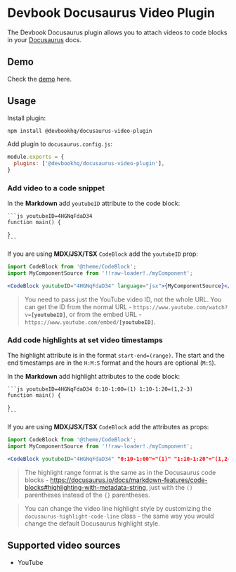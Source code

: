 # Devbook Docusaurus Video Plugin
The Devbook Docusaurus plugin allows you to attach videos to code blocks in your [Docusaurus](https://docusaurus.io/) docs.

## Demo
Check the [demo](./example/) here.

## Usage
Install plugin:
```sh
npm install @devbookhq/docusaurus-video-plugin
```

Add plugin to `docusaurus.config.js`:
```js
module.exports = {
  plugins: ['@devbookhq/docusaurus-video-plugin'],
}
```

### Add video to a code snippet
In the **Markdown** add `youtubeID` attribute to the code block:

    ```js youtubeID=4HGNqFdaD34
    function main() {

    }
    ```

If you are using **MDX/JSX/TSX** `CodeBlock` add the `youtubeID` prop:

```jsx
import CodeBlock from '@theme/CodeBlock';
import MyComponentSource from '!!raw-loader!./myComponent';

<CodeBlock youtubeID="4HGNqFdaD34" language="jsx">{MyComponentSource}</CodeBlock>
```

> You need to pass just the YouTube video ID, not the whole URL. You can get the ID from the normal URL - `https://www.youtube.com/watch?v=`**`[youtubeID]`**, or from the embed URL - `https://www.youtube.com/embed/`**`[youtubeID]`**.

### Add code highlights at set video timestamps
The highlight attribute is in the format `start-end=(range)`.
The start and the end timestamps are in the `H:M:S` format and the hours are optional (`M:S`).

In the **Markdown** add highlight attributes to the code block:

    ```js youtubeID=4HGNqFdaD34 0:10-1:00=(1) 1:10-1:20=(1,2-3)
    function main() {

    }
    ```

If you are using **MDX/JSX/TSX** `CodeBlock` add the attributes as props:

```jsx
import CodeBlock from '@theme/CodeBlock';
import MyComponentSource from '!!raw-loader!./myComponent';

<CodeBlock youtubeID="4HGNqFdaD34" "0:10-1:00"="(1)" "1:10-1:20"="(1,2-3)" language="jsx">{MyComponentSource}</CodeBlock>
```

> The highlight range format is the same as in the Docusaurus code blocks - https://docusaurus.io/docs/markdown-features/code-blocks#highlighting-with-metadata-string, just with the `()` parentheses instead of the `{}` parentheses.

> You can change the video line highlight style by customizing the `docusaurus-highlight-code-line` class - the same way you would change the default Docusaurus highlight style.

## Supported video sources
- YouTube
